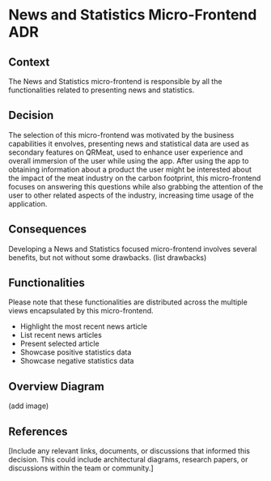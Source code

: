 # News and Statistics Micro-Frontend ADR

## Context
The News and Statistics micro-frontend is responsible by all the functionalities related to presenting news and statistics.

## Decision

The selection of this micro-frontend was motivated by the business capabilities it envolves, presenting news and statistical data are used as secondary features on QRMeat, used to enhance user experience and overall immersion of the user while using the app. After using the app to obtaining information about a product the user might be interested about the impact of the meat industry on the carbon footprint, this micro-frontend focuses on answering this questions while also grabbing the attention of the user to other related aspects of the industry, increasing time usage of the application.

## Consequences
Developing a News and Statistics focused micro-frontend involves several benefits, but not without some drawbacks. (list drawbacks)


## Functionalities

Please note that these functionalities are distributed across the multiple views encapsulated by this micro-frontend.

  - Highlight the most recent news article
  - List recent news articles 
  - Present selected article
  - Showcase positive statistics data
  - Showcase negative statistics data


## Overview Diagram

(add image)

## References
[Include any relevant links, documents, or discussions that informed this decision. This could include architectural diagrams, research papers, or discussions within the team or community.]

